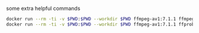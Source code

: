 some extra helpful commands

```bash
docker run --rm -ti -v $PWD:$PWD --workdir $PWD ffmpeg-av1:7.1.1 ffmpeg -i input.mkv -f ffmetadata meta.txt
docker run --rm -ti -v $PWD:$PWD --workdir $PWD ffmpeg-av1:7.1.1 ffprobe -i input.mkv
```